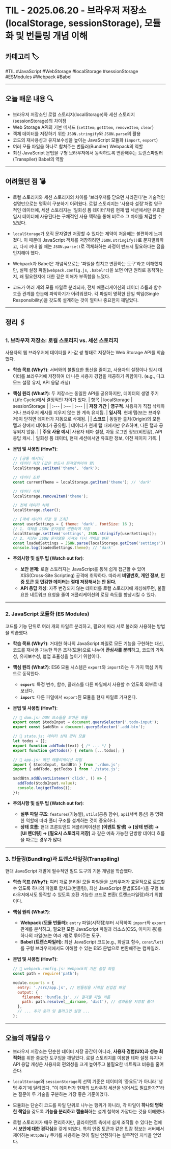 # TIL - 2025.06.20 - 브라우저 저장소(localStorage, sessionStorage), 모듈화 및 번들링 개념 이해

## 카테고리 🏷️

#TIL #JavaScript #WebStorage #localStorage #sessionStorage #ESModules #Webpack #Babel

---

## 오늘 배운 내용 🔍

- 브라우저 저장소인 로컬 스토리지(localStorage)와 세션 스토리지(sessionStorage)의 차이점
- Web Storage API의 기본 메서드 (`setItem`, `getItem`, `removeItem`, `clear`)
- 객체 데이터를 저장하기 위한 `JSON.stringify`와 `JSON.parse`의 활용
- 코드의 재사용성과 유지보수성을 높이는 JavaScript 모듈화 (`import`, `export`)
- 여러 모듈 파일을 하나로 합쳐주는 번들러(Bundler) Webpack의 역할
- 최신 JavaScript 문법을 구형 브라우저에서 동작하도록 변환해주는 트랜스파일러(Transpiler) Babel의 역할

---

## 어려웠던 점 💣

* 로컬 스토리지와 세션 스토리지의 차이를 '브라우저를 닫으면 사라진다'는 기술적인 설명만으로는 명확히 구분하기 어려웠다. 로컬 스토리지는 '사용자 설정'처럼 영구적인 데이터에, 세션 스토리지는 '일회성 폼
  데이터'처럼 현재 탭 세션에서만 유효한 임시 데이터에 사용된다는 구체적인 사용 맥락을 통해 비로소 그 차이를 체감할 수 있었다.

* `localStorage`가 오직 문자열만 저장할 수 있다는 제약이 처음에는 불편하게 느껴졌다. 이 때문에 JavaScript 객체를 저장하려면 `JSON.stringify()`로 문자열화하고, 다시 꺼내 쓸
  때는 `JSON.parse()`로 객체화하는 과정이 반드시 필요하다는 점을 인지해야 했다.

* Webpack과 Babel은 개념적으로는 '파일을 합치고 변환하는 도구'라고 이해했지만, 실제 설정 파일(`webpack.config.js`, `.babelrc`)을 보면 어떤 원리로 동작하는지, 왜 필요한지에
  대한 깊은 이해가 부족함을 느꼈다.

* 코드가 여러 개의 모듈 파일로 분리되자, 전체 애플리케이션의 데이터 흐름과 함수 호출 관계를 한눈에 파악하기가 어려워졌다. 각 파일이 명확한 단일 책임(Single Responsibility)을 갖도록 설계하는
  것이 얼마나 중요한지 깨달았다.

---

## 정리 🖇️

### 1. 브라우저 저장소: 로컬 스토리지 vs. 세션 스토리지

사용자의 웹 브라우저에 데이터를 키-값 쌍 형태로 저장하는 Web Storage API를 학습했다.

* **학습 목표 (Why?)**:
  서버와의 불필요한 통신을 줄이고, 사용자의 설정이나 임시 데이터를 브라우저에 저장하여 더 나은 사용자 경험을 제공하기 위함이다. (e.g., 다크 모드 설정 유지, API 응답 캐싱)

* **핵심 원리 (What?)**:
  두 저장소는 동일한 API를 공유하지만, 데이터의 생명 주기(Life Cycle)에서 결정적인 차이가 있다.
  | 항목 | localStorage | sessionStorage |
  | :--- | :--- | :--- |
  | **저장 기간** | **영구적**. 사용자가 직접 삭제하거나 브라우저 캐시를 지우지 않는 한 계속 유지됨. | **일시적**. 현재 탭(또는 브라우저)이 닫히면 데이터가 자동으로 삭제됨. |
  | **스코프** | 동일한 출처(Origin)의 모든 탭과 창에서 데이터가 공유됨. | 데이터가 현재 탭 내에서만 유효하며, 다른 탭과 공유되지 않음. |
  | **주요 사용 예시**| 사용자 테마 설정, 자동 로그인 정보(비민감), API 응답 캐시. | 일회성 폼 데이터, 현재 세션에서만 유효한 정보, 이전 페이지 기록. |

* **문법 및 사용법 (How?)**:
  ```javascript
  // [공통 메서드]
  // 데이터 저장 (값은 반드시 문자열이어야 함)
  localStorage.setItem('theme', 'dark');

  // 데이터 조회
  const currentTheme = localStorage.getItem('theme'); // 'dark'

  // 데이터 삭제
  localStorage.removeItem('theme');

  // 전체 데이터 삭제
  localStorage.clear();

  // [객체 데이터 저장 및 조회]
  const userSettings = { theme: 'dark', fontSize: 16 };
  // 1. 객체를 JSON 문자열로 변환하여 저장
  localStorage.setItem('settings', JSON.stringify(userSettings));
  // 2. 저장된 JSON 문자열을 가져와 다시 객체로 변환
  const loadedSettings = JSON.parse(localStorage.getItem('settings'));
  console.log(loadedSettings.theme); // 'dark'
  ```

* **주의사항 및 실무 팁 (Watch out for)**:
    * **보안 문제**: 로컬 스토리지는 JavaScript를 통해 쉽게 접근할 수 있어 XSS(Cross-Site Scripting) 공격에 취약하다. 따라서 **비밀번호, 개인 정보, 인증 토큰 등 민감한
      데이터는 절대 저장해서는 안 된다.**
    * **API 응답 캐싱**: 자주 변경되지 않는 데이터를 로컬 스토리지에 캐싱해두면, 불필요한 네트워크 요청을 줄여 애플리케이션의 로딩 속도를 향상시킬 수 있다.

---

### 2. JavaScript 모듈화 (ES Modules)

코드를 기능 단위로 여러 개의 파일로 분리하고, 필요에 따라 서로 불러와 사용하는 방법을 학습했다.

* **학습 목표 (Why?)**:
  거대한 하나의 JavaScript 파일로 모든 기능을 구현하는 대신, 코드를 재사용 가능한 작은 조각(모듈)으로 나누어 **관심사를 분리**하고, 코드의 가독성, 유지보수성, 협업 효율성을 높이기 위함이다.

* **핵심 원리 (What?)**:
  ES6 모듈 시스템은 `export`와 `import`라는 두 가지 핵심 키워드로 동작한다.
    * **`export`**: 특정 변수, 함수, 클래스를 다른 파일에서 사용할 수 있도록 외부로 내보낸다.
    * **`import`**: 다른 파일에서 `export`된 모듈을 현재 파일로 가져온다.

* **문법 및 사용법 (How?)**:
  ```javascript
  // 📁 dom.js: DOM 요소들을 모아둔 모듈
  export const $todoInput = document.querySelector('.todo-input');
  export const $addBtn = document.querySelector('.add-btn');

  // 📁 state.js: 데이터 상태 관리 모듈
  let todos = [];
  export function addTodo(text) { /* ... */ }
  export function getTodos() { return [...todos]; }

  // 📁 app.js: 메인 애플리케이션 파일
  import { $todoInput, $addBtn } from './dom.js';
  import { addTodo, getTodos } from './state.js';

  $addBtn.addEventListener('click', () => {
    addTodo($todoInput.value);
    console.log(getTodos());
  });
  ```

* **주의사항 및 실무 팁 (Watch out for)**:
    * **실무 파일 구조**: `features`(기능별), `utils`(공용 함수), `api`(서버 통신) 등 명확한 역할에 따라 폴더 구조를 설계하는 것이 중요하다.
    * **상태 흐름**: 현대 프론트엔드 애플리케이션은 **[이벤트 발생] → [상태 변경] → [UI 렌더링] → [필요시 스토리지 저장]** 과 같은 예측 가능한 단방향 데이터 흐름을 따르는 경우가 많다.

---

### 3. 번들링(Bundling)과 트랜스파일링(Transpiling)

현대 JavaScript 개발에 필수적인 빌드 도구의 기본 개념을 학습했다.

* **학습 목표 (Why?)**:
  여러 개로 분리된 모듈 파일들을 브라우저가 효율적으로 로드할 수 있도록 하나의 파일로 합치고(번들링), 최신 JavaScript 문법(ES6+)을 구형 브라우저에서도 동작할 수 있도록 호환 가능한 코드로 변환(
  트랜스파일링)하기 위함이다.

* **핵심 원리 (What?)**:
    * **Webpack (모듈 번들러)**: `entry` 파일(시작점)부터 시작하여 `import`와 `export` 관계를 분석하고, 필요한 모든 JavaScript 파일과 리소스(CSS, 이미지 등)를
      하나의 파일(또는 여러 개)로 묶어주는 도구.
    * **Babel (트랜스파일러)**: 최신 JavaScript 코드(e.g., 화살표 함수, `const`/`let`)를 구형 브라우저에서도 이해할 수 있는 ES5 문법으로 변환해주는 컴파일러.

* **문법 및 사용법 (How?)**:
  ```javascript
  // 📁 webpack.config.js: Webpack의 기본 설정 파일
  const path = require('path');

  module.exports = {
    entry: './src/app.js', // 번들링을 시작할 진입점 파일
    output: {
      filename: 'bundle.js', // 결과물 파일 이름
      path: path.resolve(__dirname, 'dist'), // 결과물을 저장할 폴더
    },
    // ... 추가 로더 및 플러그인 설정 ...
  };
  ```

---

## 오늘의 깨달음 💡

* 브라우저 저장소는 단순한 데이터 저장 공간이 아니라, **사용자 경험(UX)과 성능 최적화**를 위한 중요한 도구임을 깨달았다. 로컬 스토리지를 이용한 테마 설정 유지나 API 응답 캐싱은 사용자의 편의성을 크게
  높여주고 불필요한 네트워크 비용을 줄여준다.

* `localStorage`와 `sessionStorage`의 선택 기준은 데이터의 '중요도'가 아니라 '생명 주기'에 달려있다. "이 데이터가 현재의 브라우징 세션을 넘어서도 필요한가?"라는 질문이 두 기술을
  구분하는 가장 좋은 기준이었다.

* 모듈화는 단순히 코드를 파일 단위로 나누는 행위가 아니라, 각 파일이 **하나의 명확한 책임**을 갖도록 **기능을 분리하고 캡슐화**하는 설계 철학에 가깝다는 것을 이해했다.

* 로컬 스토리지가 매우 편리하지만, 클라이언트 측에서 쉽게 조작될 수 있다는 점에서 **보안에 대한 경각심**을 갖게 되었다. 특히 인증 토큰과 같은 민감 정보는 서버에서 제어하는 `HttpOnly` 쿠키를
  사용하는 것이 훨씬 안전하다는 실무적인 지식을 얻었다.
